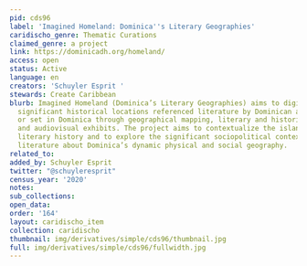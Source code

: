 ```yaml
---
pid: cds96
label: 'Imagined Homeland: Dominica''s Literary Geographies'
caridischo_genre: Thematic Curations
claimed_genre: a project
link: https://dominicadh.org/homeland/
access: open
status: Active
language: en
creators: 'Schuyler Esprit '
stewards: Create Caribbean
blurb: Imagined Homeland (Dominica’s Literary Geographies) aims to digitally recreate
  significant historical locations referenced literature by Dominican authors and
  or set in Dominica through geographical mapping, literary and historical analysis
  and audiovisual exhibits. The project aims to contextualize the island’s complex
  literary history and to explore the significant sociopolitical contexts that influenced
  literature about Dominica’s dynamic physical and social geography.
related_to:
added_by: Schuyler Esprit
twitter: "@schuyleresprit"
census_year: '2020'
notes:
sub_collections:
open_data:
order: '164'
layout: caridischo_item
collection: caridischo
thumbnail: img/derivatives/simple/cds96/thumbnail.jpg
full: img/derivatives/simple/cds96/fullwidth.jpg
---
```

